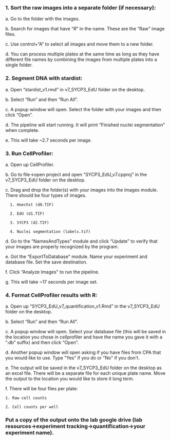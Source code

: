 ### 1. Sort the raw images into a separate folder (if necessary):

  a. Go to the folder with the images.

  b. Search for images that have “_R_” in the name. These are the “Raw” image files.

  c. Use control+“A” to select all images and move them to a new folder.

  d. You can process multiple plates at the same time as long as they have different file names by combining the images from multiple plates into a single folder.

### 2. Segment DNA with stardist:

  a. Open “stardist_v1.rmd” in v7_SYCP3_EdU folder on the desktop.
  
  b. Select “Run” and then “Run All”.
  
  c. A popup window will open. Select the folder with your images and then click “Open”.

  d. The pipeline will start running. It will print “Finished nuclei segmentation” when complete.
  
  e. This will take ~2.7 seconds per image.

### 3. Run CellProfiler:

  a. Open up CellProfiler.

  b. Go to file->open project and open “SYCP3_EdU_v7.cpproj” in the v7_SYCP3_EdU folder on the desktop.

  c. Drag and drop the folder(s) with your images into the images module. There should be four types of images.
    
      1. Hoechst (d0.TIF)

      2. EdU (d1.TIF)

      3. SYCP3 (d2.TIF)

      4. Nuclei segmentation (labels.tif)

  d. Go to the “NamesAndTypes” module and click “Update” to verify that your images are properly recognized by the program.

  e. Got the “ExportToDatabase” module. Name your experiment and database file. Set the save destination.

  f. Click “Analyze Images" to run the pipeline.

  g. This will take ~17 seconds per image set.

### 4. Format CellProfiler results with R:

  a. Open up “SYCP3_EdU_v7_quantification_v1.Rmd” in the v7_SYCP3_EdU folder on the desktop.

  b. Select “Run” and then “Run All”.

  c. A popup window will open. Select your database file (this will be saved in the location you chose in cellprofiler and have the name you gave it with a “.db” suffix) and then click “Open”.

  d. Another popup window will open asking if you have files from CPA that you would like to use. Type "Yes" if you do or "No" if you don't.

  e. The output will be saved in the v7_SYCP3_EdU folder on the desktop as an excel file. There will be a separate file for each unique plate name. Move the output to the location you would like to store it long term.

  f. There will be four files per plate:

    1. Raw cell counts
    
    2. Cell counts per well

### Put a copy of the output onto the lab google drive (lab resources->experiment tracking->quantification->your experiment name).
